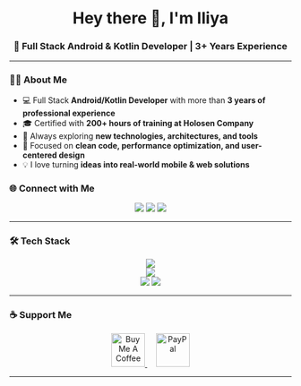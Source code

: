 <!-- Header -->
<h1 align="center">Hey there 👋, I'm Iliya</h1>
<h3 align="center">🚀 Full Stack Android & Kotlin Developer | 3+ Years Experience</h3>

---

### 👨‍💻 About Me
- 💻 Full Stack **Android/Kotlin Developer** with more than **3 years of professional experience**
- 🎓 Certified with **200+ hours of training at Holosen Company**
- 🌱 Always exploring **new technologies, architectures, and tools**
- 🎯 Focused on **clean code, performance optimization, and user-centered design**
- 💡 I love turning **ideas into real-world mobile & web solutions**

### 🌐 Connect with Me
<p align="center">
  <a href="https://www.linkedin.com/in/iliya-zz-8537601b0/"><img src="https://img.shields.io/badge/LinkedIn-%230077B5.svg?style=for-the-badge&logo=linkedin&logoColor=white"/></a>
  <a href="https://t.me/ilidark"><img src="https://img.shields.io/badge/Telegram-2CA5E0?style=for-the-badge&logo=telegram&logoColor=white"/></a>
  <a href="https://github.com/iliaxp"><img src="https://img.shields.io/badge/GitHub-%23121011.svg?style=for-the-badge&logo=github&logoColor=white"/></a>
</p>

---

### 🛠️ Tech Stack
<p align="center">
  <!-- Languages -->
  <img src="https://skillicons.dev/icons?i=kotlin,androidstudio,spring,mysql,sqlite"/>
  <br/>
  <!-- Frameworks -->
  <img src="https://skillicons.dev/icons?i=git,github,vscode,postman,figma,linux"/>
  <br/>
  <!-- Tools -->
  <img src="https://skillicons.dev/icons?i=wordpress,visualstudio,firebase,postgres,ktor"/>
  <img src="https://skillicons.dev/icons?i=windows,pr,ps,ae,idea,arduino"/>
</p>

---

### ☕ Support Me
<p align="center">
  <a href="https://www.buymeacoffee.com/YOURUSERNAME" target="_blank">
    <img src="https://cdn.buymeacoffee.com/buttons/v2/default-yellow.png" height="60" alt="Buy Me A Coffee"/>
  </a>
  &nbsp;&nbsp;&nbsp;
  <a href="https://paypal.me/YOURUSERNAME" target="_blank">
    <img src="https://avatars.githubusercontent.com/u/476675?s=200&v=4" height="60" alt="PayPal"/>
  </a>
</p>


---
